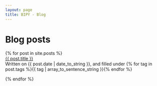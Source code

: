 ```yaml
---
layout: page
title: BIPY - Blog
---
```


<div id="posts">
  <h1>Blog posts</h1>
    {% for post in site.posts %}
		<div class='post-title'><a href="{{ site.url }}{{ post.url }}">{{ post.title }}</a></div>
		<div class='meta'>
		Written on {{ post.date | date_to_string }}, and filled under {% for tag in post.tags %}{{ tag | array_to_sentence_string }}{% endfor %}
		</div>
      <p />
    {% endfor %}
</div>